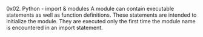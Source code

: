 0x02. Python - import & modules
A module can contain executable statements as well as function definitions. 
These statements are intended to initialize the module. 
They are executed only the first time the module name is encountered in an import statement.
